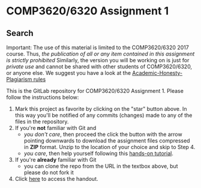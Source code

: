 # COMP3620/6320 Assignment 1
## Search

Important: The use of this
material is limited to the  COMP3620/6320 2017 course. Thus, *the publication of all or any item contained in this assignment is strictly prohibited*
Similarly, the version you will be working on is just for *private use* and cannot be 
shared with other students of COMP3620/6320, or anyone else. 
We suggest you have a look at the [Academic-Honesty-Plagiarism rules](http://www.anu.edu.au/students/program-administration/assessments-exams/academic-honesty-plagiarism) 

This is the GitLab repository for COMP3620/6320 Assignment 1. Please follow the instructions
below:

1. Mark this project as favorite by clicking on the "star" button above. In this way you'll be notified
   of any commits (changes) made to any of the files in the repository.
2. If you're **not** familiar with Git and
    * _you don't care_, then proceed the click the button with the arrow pointing downwards to
    download the assignment files compressed in **ZIP** format. Unzip to the location of your
    choice and skip to Step 4.
    * _you care_, then help yourself following this [hands-on tutorial](https://try.github.io).
3. If you're **already** familiar with Git
    * you can clone the repo from the URL in the textbox above, but please do not fork it
4. Click [here](handout/index.md) to access the handout.
